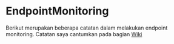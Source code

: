 # EndpointMonitoring

Berikut merupakan beberapa catatan dalam melakukan endpoint monitoring. Catatan saya cantumkan pada bagian [Wiki](https://github.com/Ngatz/EndpointMonitoring/wiki)

